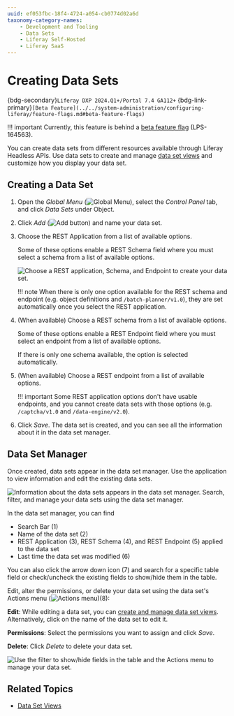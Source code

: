```yaml
---
uuid: ef053fbc-18f4-4724-a054-cb0774d02a6d
taxonomy-category-names:
    - Development and Tooling
    - Data Sets
    - Liferay Self-Hosted
    - Liferay SaaS
---
```


# Creating Data Sets

{bdg-secondary}`Liferay DXP 2024.Q1+/Portal 7.4 GA112+`
{bdg-link-primary}`[Beta Feature](../../system-administration/configuring-liferay/feature-flags.md#beta-feature-flags)`

!!! important
    Currently, this feature is behind a [beta feature flag](../../system-administration/configuring-liferay/feature-flags.md#beta-feature-flags) (LPS-164563).

You can create data sets from different resources available through Liferay Headless APIs. Use data sets to create and manage [data set views](./data-set-views.md) and customize how you display your data set.

## Creating a Data Set

1. Open the *Global Menu* (![Global Menu](../../images/icon-applications-menu.png)), select the *Control Panel* tab, and click *Data Sets* under Object.

1. Click *Add* (![Add button](../../images/icon-add.png)) and name your data set.

1. Choose the REST Application from a list of available options.

   Some of these options enable a REST Schema field where you must select a schema from a list of available options.

   ![Choose a REST application, Schema, and Endpoint to create your data set.](./creating-data-sets/images/01.png)

   !!! note
       When there is only one option available for the REST schema and endpoint (e.g. object definitions and `/batch-planner/v1.0`), they are set automatically once you select the REST application.

1. (When available) Choose a REST schema from a list of available options.

   Some of these options enable a REST Endpoint field where you must select an endpoint from a list of available options.

   If there is only one schema available, the option is selected automatically.

1. (When available) Choose a REST endpoint from a list of available options.

   !!! important
       Some REST application options don't have usable endpoints, and you cannot create data sets with those options (e.g. `/captcha/v1.0` and `/data-engine/v2.0`).

1. Click *Save*. The data set is created, and you can see all the information about it in the data set manager.

## Data Set Manager

Once created, data sets appear in the data set manager. Use the application to view information and edit the existing data sets.

![Information about the data sets appears in the data set manager. Search, filter, and manage your data sets using the data set manager.](./creating-data-sets/images/02.png)

In the data set manager, you can find

- Search Bar (1)
- Name of the data set (2)
- REST Application (3), REST Schema (4), and REST Endpoint (5) applied to the data set
- Last time the data set was modified (6)

You can also click the arrow down icon (7) and search for a specific table field or check/uncheck the existing fields to show/hide them in the table.

Edit, alter the permissions, or delete your data set using the data set's Actions menu (![Actions menu](../../images/icon-actions.png))(8):

**Edit**: While editing a data set, you can [create and manage data set views](../data-sets/data-set-views.md). Alternatively, click on the name of the data set to edit it.

<!-- **Rename**: Rename your data set and click *Save*. -->

**Permissions**: Select the permissions you want to assign and click *Save*.

**Delete**: Click *Delete* to delete your data set.

![Use the filter to show/hide fields in the table and the Actions menu to manage your data set.](./creating-data-sets/images/03.png)

## Related Topics

- [Data Set Views](../data-sets/data-set-views.md)
